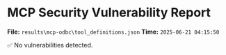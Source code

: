 # MCP Security Vulnerability Report
**File:** `results\mcp-odbc\tool_definitions.json`
**Time:** `2025-06-21 04:15:50`

✅ No vulnerabilities detected.
